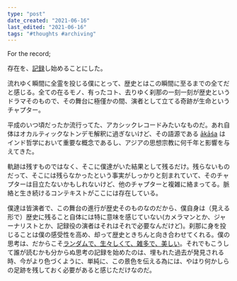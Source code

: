 ```yaml
---
type: "post"
date_created: "2021-06-16"
last_edited: "2021-06-16"
tags: "#thoughts #archiving"
---
```


For the record;

存在を、[記録](https://www.ted.com/talks/chris_fisher_why_we_should_archive_everything_on_the_planet)し始めることにした。

流れゆく瞬間に全霊を投じる僕にとって、歴史とはこの瞬間に至るまでの全てだと感じる。全ての在るモノ、有ったコト、去りゆく刹那の一刻一刻が歴史というドラマそのもので、その舞台に極僅かの間、演者として立てる奇跡が生命というチャプター。 

平成のいつ頃だったか流行ってた、アカシックレコードみたいなものだ。あれ自体はオカルティックなトンデモ解釈に過ぎないけど、その語源である [ākāśa](http://veda.wikidot.com/akasha) はインド哲学において重要な概念であるし、アジアの思想宗教に何千年と影響を与えてきた。

軌跡は残すものではなく、そこに僕達がいた結果として残るだけ。残らないものだって、そこには残らなかったという事実がしっかりと刻まれていて、そのチャプターは目立たないかもしれないけど、他のチャプターと複雑に絡まってる。脈絡と生き続けるコンテキストがここには存在している。

僕達は皆演者で、この舞台の進行が歴史そのものなのだから、僕自身は（見える形で）歴史に残ること自体には特に意味を感じていない(カメラマンとか、ジャーナリストとか、記録役の演者はそれはそれで必要なんだけど)。刹那に身を投じることは僕の感受性を高め、却って歴史ときちんと向き合わせてくれる。僕の思考は、だからこそ[ランダムで、生々しくて、雑多で、美しい](https://www.youtube.com/watch?v=JTEFKFiXSx4)。それでもこうして誰が読むかも分からぬ思考の記録を始めたのは、埋もれた過去が発見される時、今がより色づくように、単純に、この景色を伝える為には、やはり何かしらの足跡を残しておく必要があると感じただけなのだ。